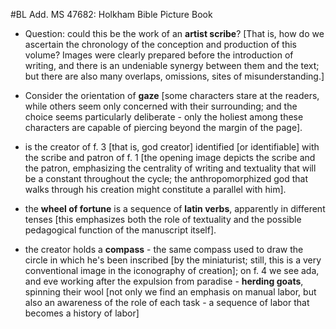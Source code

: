 #BL Add. MS 47682: Holkham Bible Picture Book

- Question: could this be the work of an __artist scribe__? [That is, how do we ascertain the chronology of the conception and production of this volume? Images were clearly prepared before the introduction of writing, and there is an undeniable synergy between them and the text; but there are also many overlaps, omissions, sites of misunderstanding.]

- Consider the orientation of __gaze__ [some characters stare at the readers, while others seem only concerned with their surrounding; and the choice seems particularly deliberate - only the holiest among these characters are capable of piercing beyond the margin of the page].

- is the creator of f. 3 [that is, god creator] identified [or identifiable] with the scribe and patron of f. 1 [the opening image depicts the scribe and the patron, emphasizing the centrality of writing and textuality that will be a constant throughout the cycle; the anthropomorphized god that walks through his creation might constitute a parallel with him].

- the __wheel of fortune__ is a sequence of __latin verbs__, apparently in different tenses [this emphasizes both the role of textuality and the possible pedagogical function of the manuscript itself].

- the creator holds a __compass__ - the same compass used to draw the circle in which he's been inscribed [by the miniaturist; still, this is a very conventional image in the iconography of creation]; on f. 4 we see ada, and eve working after the expulsion from paradise - __herding goats__, spinning their wool [not only we find an emphasis on manual labor, but also an awareness of the role of each task - a sequence of labor that becomes a history of labor]
